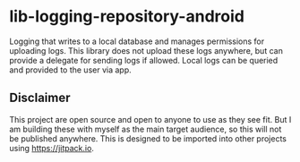 # lib-logging-repository-android

Logging that writes to a local database and manages permissions for uploading logs.
This library does not upload these logs anywhere, but can provide a delegate for sending logs
if allowed.
Local logs can be queried and provided to the user via app.

## Disclaimer

This project are open source and open to anyone to use as they see fit.
But I am building these with myself as the main target audience,
so this will not be published anywhere.
This is designed to be imported into other projects using https://jitpack.io.